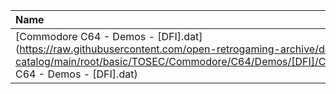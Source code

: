 |Name|Size|
|:---|---:|
|[Commodore C64 - Demos - [DFI].dat](https://raw.githubusercontent.com/open-retrogaming-archive/dat-catalog/main/root/basic/TOSEC/Commodore/C64/Demos/[DFI]/Commodore C64 - Demos - [DFI].dat)|1939|
